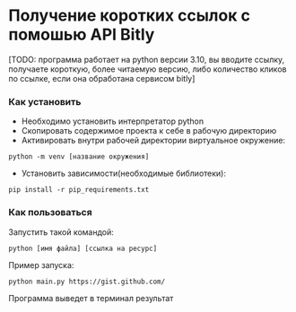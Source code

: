 # Получение коротких ссылок с помошью API Bitly

[TODO: программа работает на python версии 3.10, вы вводите ссылку, получаете короткую, более читаемую версию, либо количество кликов по ссылке, если она обработана сервисом bitly]

### Как установить

* Необходимо установить интерпретатор python
* Скопировать содержимое проекта к себе в рабочую директорию
* Активировать внутри рабочей директории виртуальное окружение:

```
python -m venv [название окружения]
```
* Установить зависимости(необходимые библиотеки):

```
pip install -r pip_requirements.txt
```

### Как пользоваться

Запустить такой командой:

```
python [имя файла] [ссылка на ресурс]
```

Пример запуска:
```
python main.py https://gist.github.com/
```

Программа выведет в терминал результат



